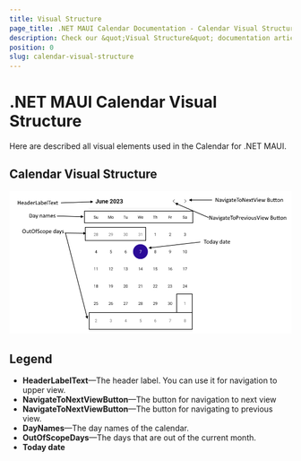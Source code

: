 ```yaml
---
title: Visual Structure
page_title: .NET MAUI Calendar Documentation - Calendar Visual Structure
description: Check our &quot;Visual Structure&quot; documentation article for Telerik Calendar for .NET MAUI control.
position: 0
slug: calendar-visual-structure
---
```


# .NET MAUI Calendar Visual Structure

Here are described all visual elements used in the Calendar for .NET MAUI.

## Calendar Visual Structure

![Calendar Visual Structure](images/calendar-visual-structure.png "Visual elements of Calendar control")

## Legend

- **HeaderLabelText**&mdash;The header label. You can use it for navigation to upper view.
- **NavigateToNextViewButton**&mdash;The button for navigation to next view
- **NavigateToNextViewButton**&mdash;The button for navigating to previous view.
- **DayNames**&mdash;The day names of the calendar.
- **OutOfScopeDays**&mdash;The days that are out of the current month.
- **Today date**
